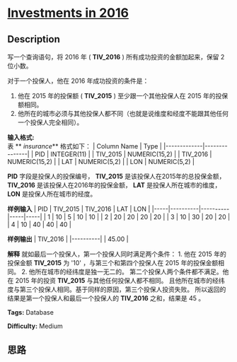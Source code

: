 # [Investments in 2016][title]

## Description

写一个查询语句，将 2016 年 ( **TIV_2016** ) 所有成功投资的金额加起来，保留 2 位小数。

对于一个投保人，他在 2016 年成功投资的条件是：

  1. 他在 2015 年的投保额 ( **TIV_2015** ) 至少跟一个其他投保人在 2015 年的投保额相同。
  2. 他所在的城市必须与其他投保人都不同（也就是说维度和经度不能跟其他任何一个投保人完全相同）。

**输入格式:**  
表  ** _insurance_** 格式如下：
            | Column Name | Type          |    |-------------|---------------|    | PID         | INTEGER(11)   |    | TIV_2015    | NUMERIC(15,2) |    | TIV_2016    | NUMERIC(15,2) |    | LAT         | NUMERIC(5,2)  |    | LON         | NUMERIC(5,2)  |    

**PID**  字段是投保人的投保编号，  **TIV_2015** 是该投保人在2015年的总投保金额，  **TIV_2016**
是该投保人在2016年的投保金额，  **LAT** 是投保人所在城市的维度，  **LON**  是投保人所在城市的经度。

**样例输入**
            | PID | TIV_2015 | TIV_2016 | LAT | LON |    |-----|----------|----------|-----|-----|    | 1   | 10       | 5        | 10  | 10  |    | 2   | 20       | 20       | 20  | 20  |    | 3   | 10       | 30       | 20  | 20  |    | 4   | 10       | 40       | 40  | 40  |    

**样例输出**
            | TIV_2016 |    |----------|    | 45.00    |    

**解释**
            就如最后一个投保人，第一个投保人同时满足两个条件：    1. 他在 2015 年的投保金额 **TIV_2015** 为 '10' ，与第三个和第四个投保人在 2015 年的投保金额相同。    2. 他所在城市的经纬度是独一无二的。        第二个投保人两个条件都不满足。他在 2015 年的投资 **TIV_2015** 与其他任何投保人都不相同。    且他所在城市的经纬度与第三个投保人相同。基于同样的原因，第三个投保人投资失败。        所以返回的结果是第一个投保人和最后一个投保人的 **TIV_2016** 之和，结果是 45 。


**Tags:** Database

**Difficulty:** Medium

## 思路

[title]: https://leetcode-cn.com/problems/investments-in-2016
